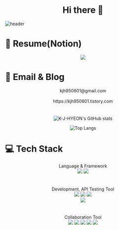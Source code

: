 <div align=center><h1> Hi there 👋 </h1></div>

![header](https://capsule-render.vercel.app/api?type=wave&color=auto&height=300&section=header&text=Kwon%20Jae%20Hyeon&fontSize=90)


# 📝 Resume(Notion)
<div align=center><a href="https://odd-gecko-d29.notion.site/3bba73b9c82c4c1ebdcf51e182753058?pvs=4"><img src="https://noticon-static.tammolo.com/dgggcrkxq/image/upload/v1570106347/noticon/hx52ypkqqdzjdvd8iaid.svg"/></a></div>

# 📧 Email & Blog

<div align=center>kjh950601@gmail.com</div>
</br>
<div align=center>https://kjh950601.tistory.com</div>


#

<div align=center>
  
![K-J-HYEON's GitHub stats](https://github-readme-stats.vercel.app/api?username=K-J-HYEON&show_icons=true&theme=tokyonight)

![Top Langs](https://github-readme-stats.vercel.app/api/top-langs/?username=K-J-HYEON&layout=compact&theme=tokyonight)
  
</div>


# 💻 Tech Stack
<div align=center>Language & Framework</div>

<div align=center><img src="https://img.shields.io/badge/Java-brown?style=flat"/> <img src="https://img.shields.io/badge/Spring-green?style=flat&logo=Spring&logoColor=6DB33F"/></div>


#
<div align=center>Development, API Testing Tool</div>

<div align=center> <img src="https://img.shields.io/badge/IntelliJ IDEA-black?style=flat&logo=IntelliJ IDEA&logoColor= 000000"/> <img src="https://img.shields.io/badge/DataGrip-black?style=flat&logo=DataGrip&logoColor= 000000"/> <img src="https://img.shields.io/badge/Postman-orange?style=flat&logo=Postman&logoColor=FF6C37"/> <br><img src="https://img.shields.io/badge/Eclipse%20IDE-2C2255.svg?&style=for-the-badge&logo=Eclipse%20IDE&logoColor=white"/></br> </div>



#
<div align=center>Collaboration Tool</div>

<div align=center><img src="https://img.shields.io/badge/Github-black?style=flat&logo=Github&logoColor=F05032"/> <img src="https://img.shields.io/badge/Github-black?style=flat&logo=Github&logoColor=181717"/> <img src="https://img.shields.io/badge/Atlassian-blue?style=flat&logo=Atlassian&logoColor=0052CC"/> <img src="https://img.shields.io/badge/Jira-blue?style=flat&logo=Jira&logoColor=0052CC"/> <img src="https://img.shields.io/badge/Confluence-blue?style=flat&logo=confluence&logoColor=0052CC"/></div>
